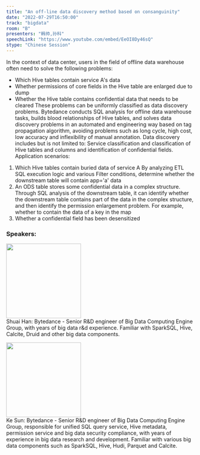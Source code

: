 ```yaml
---
title: "An off-line data discovery method based on consanguinity"
date: "2022-07-29T16:50:00"
track: "bigdata"
room: "B"
presenters: "韩帅,孙科"
speechLink: "https://www.youtube.com/embed/EeOI8Dy46sQ"
stype: "Chinese Session"
---
```

In the context of data center, users in the field of offline data warehouse often need to solve the following problems:
- Which Hive tables contain service A's data
- Whether permissions of core fields in the Hive table are enlarged due to dump
- Whether the Hive table contains confidential data that needs to be cleared
These problems can be uniformly classified as data discovery problems. Bytedance conducts SQL analysis for offline data warehouse tasks, builds blood relationships of Hive tables, and solves data discovery problems in an automated and engineering way based on tag propagation algorithm, avoiding problems such as long cycle, high cost, low accuracy and inflexibility of manual annotation.
Data discovery includes but is not limited to: Service classification and classification of Hive tables and columns and identification of confidential fields.
Application scenarios:
1. Which Hive tables contain buried data of service A
By analyzing ETL SQL execution logic and various Filter conditions, determine whether the downstream table will contain app='a' data
2. An ODS table stores some confidential data in a complex structure. Through SQL analysis of the downstream table, it can identify whether the downstream table contains part of the data in the complex structure, and then identify the permission enlargement problem. For example, whether to contain the data of a key in the map
3. Whether a confidential field has been desensitized
 ### Speakers: 
 <img src="images/speaker/1214.png" width="200" /><br>Shuai Han: Bytedance - Senior R&D engineer of Big Data Computing Engine Group, with years of big data r&d experience. Familiar with SparkSQL, Hive, Calcite, Druid and other big data components.

 <img src="images/speaker/1214_2.png" width="200" /><br>Ke Sun: Bytedance - Senior R&D engineer of Big Data Computing Engine Group, responsible for unified SQL query service, Hive metadata, permission service and big data security compliance, with years of experience in big data research and development. Familiar with various big data components such as SparkSQL, Hive, Hudi, Parquet and Calcite.

 